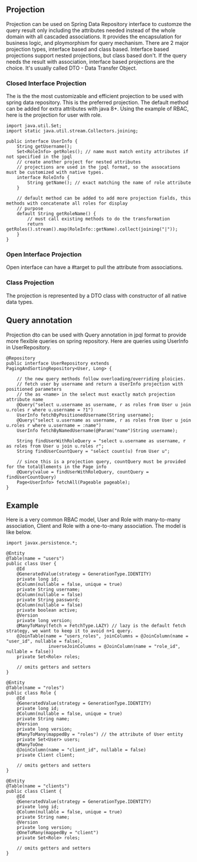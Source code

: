 ## Projection
Projection can be used on Spring Data Repository interface to customze the query result only including the attributes
needed instead of the whole domain with all cascaded associations. It provides the encapsulation for business logic, and
ploymorphism for query mechanism. There are 2 major projection types, interface based and class based. Interface based
projections support nested projections, but class based don't. If the query needs the result with association, interface
based projections are the choice. It's usually called DTO - Data Transfer Object.
### Closed Interface Projection
The is the the most customizable and efficient projection to be used with spring data repository. 
This is the preferred projection. The default method can be added for extra attributes with java 8+. Using the example of RBAC, here is the projection for user with role. 
```
import java.util.Set;
import static java.util.stream.Collectors.joining;

public interface UserInfo {
    String getUsername();
    Set<RoleInfo> getRoles(); // name must match entity attributes if not specified in the jpql
    // create another project for nested attributes
    // projections are used in the jpql format, so the assocations must be customized with native types.
    interface RoleInfo {
        String getName(); // exact matching the name of role attribute
    }
    
    // default method can be added to add more projection fields, this methods with concatenate all roles for display
    // purpose
    default String getRoleName() {
        // must call existing methods to do the transformation
        return getRoles().stream().map(RoleInfo::getName).collect(joining("|"));
    }
}
```
### Open Interface Projection
Open interface can have a #target to pull the attribute from associations.
### Class Projection
The projection is represented by a DTO class with constructor of all native data types.
## Query annotation
Projection dto can be used with Query annotation in jpql format to provide more flexible queries on spring repository.
Here are queries using UserInfo in UserRepository.
```
@Repository
public interface UserRepository extends PagingAndSortingRepository<User, Long> {
    
    // the new query methods follow overloading/overriding ploicies.
    // fetch user by username and return a UserInfo projection with positioned parameters
    // the as <name> in the select must exactly match projection attribute name
    @Query("select u.username as username, r as roles from User u join u.roles r where u.username = ?1")
    UserInfo fetchByPositionedUsername(String username);
    @Query("select u.username as username, r as roles from User u join u.roles r where u.username = :name")
    UserInfo fetchByNamedUsername(@Param("name")String username);
    
    String findUserWithRoleQuery = "select u.username as username, r as roles from User u join u.roles r";
    String findUserCountQuery = "select count(u) from User u";
    
    // since this is a projection query, countQuery must be provided for the totalElements in the Page info
    @Query(value = findUserWithRoleQuery, countQuery = findUserCountQuery)
    Page<UserInfo> fetchAll(Pageable pageable);
}
```
## Example
Here is a very common RBAC model, User and Role with many-to-many association, Client and Role with a one-to-many
association. The model is like below.
```
import javax.persistence.*;

@Entity
@Table(name = "users")
public class User {
    @Id
    @GeneratedValue(strategy = GenerationType.IDENTITY)
    private long id;
    @Column(nullable = false, unique = true)
    private String username;
    @Column(nullable = false)
    private String password;
    @Column(nullable = false)
    private boolean active;
    @Version
    private long version;
    @ManyToMany(fetch = FetchType.LAZY) // lazy is the default fetch strategy, we want to keep it to avoid n+1 query.
    @JoinTable(name = "users_roles", joinColumns = @JoinColumn(name = "user_id", nullable = false),
                inverseJoinColumns = @JoinColumn(name = "role_id", nullable = false))
    private Set<Role> roles;
    
    // omits getters and setters
}

@Entity
@Table(name = "roles")
public class Role {
    @Id
    @GeneratedValue(strategy = GenerationType.IDENTITY)
    private long id;
    @Column(nullable = false, unique = true)
    private String name;
    @Version
    private long version;
    @ManyToMany(mappedBy = "roles") // the attribute of User entity
    private Set<User> users;
    @ManyToOne
    @JoinColumn(name = "client_id", nullable = false)
    private Client client;
    
    // omits getters and setters
}

@Entity
@Table(name = "clients")
public class Client {
    @Id
    @GeneratedValue(strategy = GenerationType.IDENTITY)
    private long id;
    @Column(nullable = false, unique = true)
    private String name;
    @Version
    private long version;
    @OneToMany(mappedBy = "client")
    private Set<Role> roles;
    
    // omits getters and setters
}
